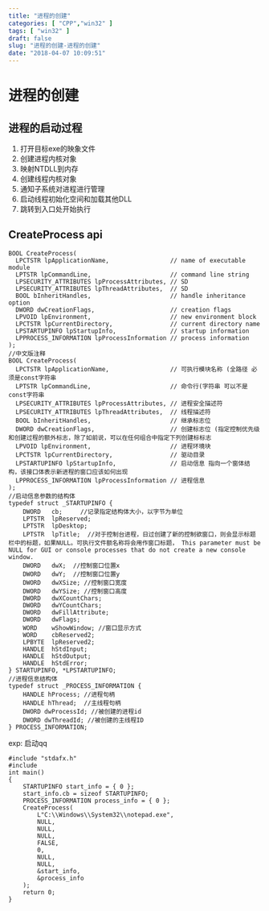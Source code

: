 ```yaml
---
title: "进程的创建"
categories: [ "CPP","win32" ]
tags: [ "win32" ]
draft: false
slug: "进程的创建-进程的创建"
date: "2018-04-07 10:09:51"
---
```




# 进程的创建

## 进程的启动过程

  1. 打开目标exe的映象文件
  2. 创建进程内核对象
  3. 映射NTDLL到内存
  4. 创建线程内核对象
  5. 通知子系统对进程进行管理
  6. 启动线程初始化空间和加载其他DLL
  7. 跳转到入口处开始执行

## CreateProcess api

    
    BOOL CreateProcess(
      LPCTSTR lpApplicationName,                 // name of executable module
      LPTSTR lpCommandLine,                      // command line string
      LPSECURITY_ATTRIBUTES lpProcessAttributes, // SD
      LPSECURITY_ATTRIBUTES lpThreadAttributes,  // SD
      BOOL bInheritHandles,                      // handle inheritance option
      DWORD dwCreationFlags,                     // creation flags
      LPVOID lpEnvironment,                      // new environment block
      LPCTSTR lpCurrentDirectory,                // current directory name
      LPSTARTUPINFO lpStartupInfo,               // startup information
      LPPROCESS_INFORMATION lpProcessInformation // process information
    );
    //中文版注释
    BOOL CreateProcess(
      LPCTSTR lpApplicationName,                 // 可执行模块名称 (全路径 必须是const字符串
      LPTSTR lpCommandLine,                      // 命令行(字符串 可以不是const字符串
      LPSECURITY_ATTRIBUTES lpProcessAttributes, // 进程安全描述符
      LPSECURITY_ATTRIBUTES lpThreadAttributes,  // 线程描述符
      BOOL bInheritHandles,                      // 继承标志位
      DWORD dwCreationFlags,                     // 创建标志位 (指定控制优先级和创建过程的额外标志，除了如前说，可以在任何组合中指定下列创建标标志
      LPVOID lpEnvironment,                      // 进程环境块
      LPCTSTR lpCurrentDirectory,                // 驱动目录
      LPSTARTUPINFO lpStartupInfo,               // 启动信息 指向一个窗体结构，该接口体表示新进程的窗口应该如何出现
      LPPROCESS_INFORMATION lpProcessInformation // 进程信息
    );
    //启动信息参数的结构体
    typedef struct _STARTUPINFO {
        DWORD   cb;     //记录指定结构体大小，以字节为单位
        LPTSTR  lpReserved;
        LPTSTR  lpDesktop;
        LPTSTR  lpTitle;  //对于控制台进程，日过创建了新的控制欲窗口，则会显示标题栏中的标题，如果NULL。可执行文件额名称将会用作窗口标题， This parameter must be NULL for GUI or console processes that do not create a new console window.
        DWORD   dwX;  //控制窗口位置x
        DWORD   dwY;  //控制窗口位置y
        DWORD   dwXSize; //控制窗口宽度
        DWORD   dwYSize; //控制窗口高度
        DWORD   dwXCountChars;
        DWORD   dwYCountChars;
        DWORD   dwFillAttribute;
        DWORD   dwFlags;
        WORD    wShowWindow; //窗口显示方式
        WORD    cbReserved2;
        LPBYTE  lpReserved2;
        HANDLE  hStdInput;
        HANDLE  hStdOutput;
        HANDLE  hStdError;
    } STARTUPINFO, *LPSTARTUPINFO;
    //进程信息结构体
    typedef struct _PROCESS_INFORMATION {
        HANDLE hProcess; //进程句柄
        HANDLE hThread;  //主线程句柄
        DWORD dwProcessId; //被创建的进程id
        DWORD dwThreadId; //被创建的主线程ID
    } PROCESS_INFORMATION;
    

exp: 启动qq

    #include "stdafx.h"
    #include
    int main()
    {
        STARTUPINFO start_info = { 0 };
        start_info.cb = sizeof STARTUPINFO;
        PROCESS_INFORMATION process_info = { 0 };
        CreateProcess(
            L"C:\\Windows\\System32\\notepad.exe",
            NULL,
            NULL,
            NULL,
            FALSE,
            0,
            NULL,
            NULL,
            &start_info,
            &process_info
        );
        return 0;
    }